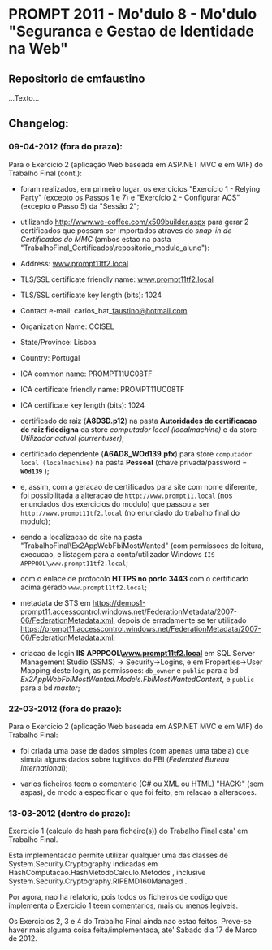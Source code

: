 # PROMPT 2011 - Mo'dulo 8 - Mo'dulo "Seguranca e Gestao de Identidade na Web"

## Repositorio de cmfaustino

...Texto...

## Changelog:

### 09-04-2012 (fora do prazo):

Para o Exercicio 2 (aplicação Web baseada em ASP.NET MVC e em WIF) do Trabalho Final (cont.):

* foram realizados, em primeiro lugar, os exercicios "Exercício 1 - Relying Party" (excepto os Passos 1 e 7) e "Exercício 2 - Configurar ACS" (excepto o Passo 5) da "Sessão 2";

* utilizando <http://www.we-coffee.com/x509builder.aspx> para gerar 2 certificados que possam ser importados atraves do *snap-in de Certificados do MMC* (ambos estao na pasta "TrabalhoFinal_Certificados\repositorio_modulo_aluno"):
 * Address:	www.prompt11tf2.local
 * TLS/SSL certificate friendly name:	www.prompt11tf2.local
 * TLS/SSL certificate key length (bits):	1024
 * Contact e-mail:	carlos\_bat\_faustino@hotmail.com
 * Organization Name:	CCISEL
 * State/Province:	Lisboa
 * Country:	Portugal
 * ICA common name:	PROMPT11UC08TF
 * ICA certificate friendly name:	PROMPT11UC08TF
 * ICA certificate key length (bits):	1024

 * certificado de raiz (**A8D3D.p12**) na pasta **Autoridades de certificacao de raiz fidedigna** da store *computador local (localmachine)* e da store *Utilizador actual (currentuser)*;
 * certificado dependente (**A6AD8\_WOd139.pfx**) para store `computador local (localmachine)` na pasta **Pessoal** (chave privada/password = **`WOd139`** );

* e, assim, com a geracao de certificados para site com nome diferente, foi possibilitada a alteracao de `http://www.prompt11.local` (nos enunciados dos exercicios do modulo) que passou a ser `http://www.prompt11tf2.local` (no enunciado do trabalho final do modulo);

* sendo a localizacao do site na pasta "TrabalhoFinal\Ex2AppWebFbiMostWanted" (com permissoes de leitura, execucao, e listagem para a conta/utilizador Windows `IIS APPPOOL\www.prompt11tf2.local`;

* com o enlace de protocolo **HTTPS no porto 3443** com o certificado acima gerado `www.prompt11tf2.local`;

* metadata de STS em <https://demos1-prompt11.accesscontrol.windows.net/FederationMetadata/2007-06/FederationMetadata.xml>, depois de erradamente se ter utilizado <https://prompt11.accesscontrol.windows.net/FederationMetadata/2007-06/FederationMetadata.xml>;

* criacao de login **IIS APPPOOL\www.prompt11tf2.local** em SQL Server Management Studio (SSMS) -> Security->Logins, e em Properties->User Mapping deste login, as permissoes: `db_owner` e `public` para a bd *Ex2AppWebFbiMostWanted.Models.FbiMostWantedContext*, e `public` para a bd *master*;

### 22-03-2012 (fora do prazo):

Para o Exercicio 2 (aplicação Web baseada em ASP.NET MVC e em WIF) do Trabalho Final:

* foi criada uma base de dados simples (com apenas uma tabela) que simula alguns dados sobre fugitivos do FBI (*Federated Bureau International*);

* varios ficheiros teem o comentario (C# ou XML ou HTML) "HACK:" (sem aspas), de modo a especificar o que foi feito, em relacao a alteracoes.

### 13-03-2012 (dentro do prazo):

Exercicio 1 (calculo de hash para ficheiro(s)) do Trabalho Final esta' em Trabalho Final.

Esta implementacao permite utilizar qualquer uma das classes de System.Security.Cryptography indicadas em HashComputacao.HashMetodoCalculo.Metodos , inclusive System.Security.Cryptography.RIPEMD160Managed .

Por agora, nao ha relatorio, pois todos os ficheiros de codigo que implementa o Exercicio 1 teem comentarios, mais ou menos legiveis.

Os Exercicios 2, 3 e 4 do Trabalho Final ainda nao estao feitos. Preve-se haver mais alguma coisa feita/implementada, ate' Sabado dia 17 de Marco de 2012.
